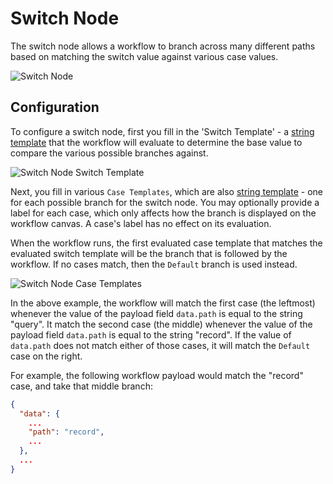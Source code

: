# Switch Node

The switch node allows a workflow to branch across many different paths based on matching the switch value against various case values.

![Switch Node](/images/workflows/logic/switch-node.png "Switch Node")

## Configuration

To configure a switch node, first you fill in the 'Switch Template' - a [string template](/workflows/accessing-payload-data/#string-templates) that the workflow will evaluate to determine the base value to compare the various possible branches against.

![Switch Node Switch Template](/images/workflows/logic/switch-node-switch-template.png "Switch Node Switch Template")

Next, you fill in various `Case Templates`, which are also [string template](/workflows/accessing-payload-data/#string-templates) - one for each possible branch for the switch node. You may optionally provide a label for each case, which only affects how the branch is displayed on the workflow canvas. A case's label has no effect on its evaluation. 

When the workflow runs, the first evaluated case template that matches the evaluated switch template will be the branch that is followed by the workflow. If no cases match, then the `Default` branch is used instead.

![Switch Node Case Templates](/images/workflows/logic/switch-node-case-templates.png "Switch Node Case Templates")

In the above example, the workflow will match the first case (the leftmost) whenever the value of the payload field `data.path` is equal to the string "query". It match the second case (the middle) whenever the value of the payload field `data.path` is equal to the string "record". If the value of `data.path` does not match either of those cases, it will match the `Default` case on the right.

For example, the following workflow payload would match the "record" case, and take that middle branch:

```json
{
  "data": {
    ...
    "path": "record",
    ...
  },
  ...
}
```

